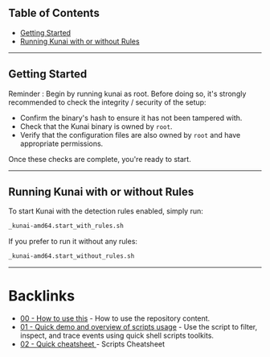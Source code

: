 
## Table of Contents

- [Getting Started](#getting-started)
- [Running Kunai with or without Rules](#running-kunai-with-or-without-rules)

---

## Getting Started

Reminder : Begin by running kunai as root. Before doing so, it's strongly recommended to check the integrity / security of the setup:

- Confirm the binary's hash to ensure it has not been tampered with.
- Check that the Kunai binary is owned by `root`.
- Verify that the configuration files are also owned by `root` and have appropriate permissions.

Once these checks are complete, you're ready to start. 

---

## Running Kunai with or without Rules

To start Kunai with the detection rules enabled, simply run:

```bash
_kunai-amd64.start_with_rules.sh
```

If you prefer to run it without any rules:

```bash
_kunai-amd64.start_without_rules.sh
```

---

# Backlinks 

- [00 - How to use this](./00_HOWTOUSE.md) - How to use the repository content.
- [01 - Quick demo and overview of scripts usage](./01_QUICK_DEMO.md) - Use the script to filter, inspect, and trace events using quick shell scripts toolkits.
- [02 - Quick cheatsheet ](./02_SCRIPTS_CHEATSHEET.md) - Scripts Cheatsheet 
